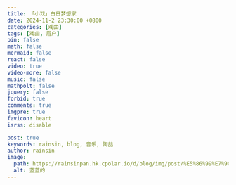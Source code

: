 ```yaml
---
title: 「小戏」白日梦想家
date: 2024-11-2 23:30:00 +0800
categories: [戏曲]
tags: [戏曲, 眉户]
pin: false
math: false
mermaid: false
react: false
video: true
video-more: false
music: false
mathpolt: false
jquery: false
forbid: true
comments: true
imgpre: true
favicon: heart
isrss: disable

post: true
keywords: rainsin, blog, 音乐, 陶喆
author: rainsin
image:
  path: https://rainsinpan.hk.cpolar.io/d/blog/img/post/%E5%86%99%E7%9C%9F/%23%E8%B4%B0%E5%8A%A0%E5%85%AD%20-%20%E6%82%B2%E4%BC%A4%E4%B9%8B%E7%A7%8B%20%5B27P-333MB%5D%20%2320230903b/c%20(27).webp
  alt: 蓝蓝的
---
```


<div id="blue" style="width: 100%;aspect-ratio: 1920 / 1080;margin:20px 0;"></div>

<script>
window.load_event = {
    ...window.load_event,
    player_video: () => {

      new Artplayer({
        container: '#blue',
        url: 'https://rainsinpan.hk.cpolar.io/d/blog/music/%E6%B2%99%E6%BB%A9.mov',
        theme: "#1677b3",
          autoMini: false,
          flip: true,
          playbackRate: true,
          screenshot: true,
          hotkey: true,
          pip: true,
          mutex: true,
          fullscreen: true,
          fullscreenWeb: true,
          miniProgressBar: true,
          playsInline: true,
          setting: true,
          autoOrientation: true,
      });
    }
}
</script>